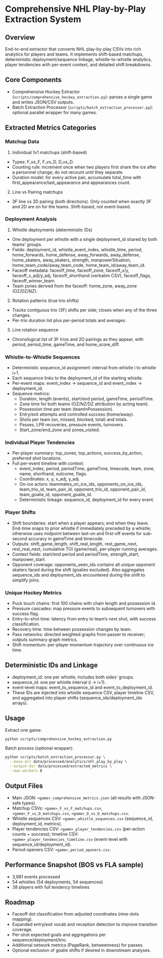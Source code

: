 # Comprehensive NHL Play-by-Play Extraction System

## Overview
End-to-end extractor that converts NHL play-by-play CSVs into rich analytics for players and teams. It implements shift-based matchups, deterministic deployment/sequence linkage, whistle-to-whistle analytics, player tendencies with per-event context, and detailed shift breakdowns.

## Core Components

- Comprehensive Hockey Extractor (`scripts/comprehensive_hockey_extraction.py`): parses a single game and writes JSON/CSV outputs.
- Batch Extraction Processor (`scripts/batch_extraction_processor.py`): optional parallel wrapper for many games.

## Extracted Metrics Categories

### Matchup Data

1) Individual 1v1 matchups (shift-based)
- Types: F_vs_F, F_vs_D, D_vs_D.
- Counting rule: increment once when two players first share the ice after a personnel change; do not recount until they separate.
- Duration model: for every active pair, accumulate total_time with first_appearance/last_appearance and appearances count.

2) Line vs Pairing matchups
- 3F line vs 2D pairing (both directions). Only counted when exactly 3F and 2D are on for the teams. Shift-based, not event-based.

### Deployment Analysis

1) Whistle deployments (deterministic IDs)
- One deployment per whistle with a single deployment_id shared by both teams’ groups.
- Fields: deployment_id, whistle_event_index, whistle_time, period, home_forwards, home_defense, away_forwards, away_defense, home_skaters, away_skaters, strength, manpowerSituation, home_team_code/away_team_code, home_team_id/away_team_id.
- Faceoff metadata: faceoff_time, faceoff_zone, faceoff_x/y, faceoff_x_adj/y_adj, faceoff_shorthand (verbatim CSV), faceoff_flags, faceoff_winner_team.
- Team zones derived from the faceoff: home_zone, away_zone (OZ/DZ/NZ).

2) Rotation patterns (true trio shifts)
- Tracks contiguous trio (3F) shifts per side; closes when any of the three changes.
- Per-trio duration list plus per-period totals and averages.

3) Line rotation sequence
- Chronological list of 3F trios and 2D pairings as they appear, with period, period_time, gameTime, and home_score_diff.

### Whistle-to-Whistle Sequences

- Deterministic sequence_id assignment: interval from whistle i to whistle i+1.
- Each sequence links to the deployment_id of the starting whistle.
- Per-event maps: event_index → sequence_id and event_index → deployment_id.
- Sequence metrics:
  - Duration, length (events), start/end period, gameTime, periodTime.
  - Zone time for both teams (OZ/NZ/DZ attribution by acting team).
  - Possession time per team (teamInPossession).
  - Entry/exit attempts and controlled success (home/away).
  - Shots per team (on, missed, blocked, total) and totals.
  - Passes, LPR recoveries, pressure events, turnovers.
  - Start_zone/end_zone and zones_visited.

### Individual Player Tendencies

- Per-player summary: top_zones, top_actions, success_by_action, preferred shot locations.
- Full per-event timeline with context:
  - event_index, period, periodTime, gameTime, timecode, team, zone, name, shorthand, outcome, flags.
  - Coordinates: x, y, x_adj, y_adj.
  - On-ice actors: teammates_on_ice_ids, opponents_on_ice_ids, team_trio_id, team_pair_id, opponent_trio_id, opponent_pair_id, team_goalie_id, opponent_goalie_id.
  - Deterministic linkage: sequence_id, deployment_id for every event.

### Player Shifts

- Shift boundaries: start when a player appears; end when they leave. End-time snaps to prior whistle if immediately preceded by a whistle; otherwise uses midpoint between last-on and first-off events for sub-second accuracy in gameTime and timecode.
- Outputs: shift_game_length, shift_real_length, rest_game_next, rest_real_next, cumulative TOI (game/real), per-player running averages.
- Context fields: start/end period and periodTime, strength_start, manpower_start.
- Opponent coverage: opponents_seen_ids contains all unique opponent skaters faced during the shift (goalies excluded). Also aggregates sequence_ids and deployment_ids encountered during the shift to simplify joins.

### Unique Hockey Metrics

- Puck touch chains: first 100 chains with chain length and possession id.
- Pressure cascades: map pressure events to subsequent turnovers with success flag.
- Entry-to-shot time: latency from entry to team’s next shot, with success classification.
- Recovery time: time between possession changes by team.
- Pass networks: directed weighted graphs from passer to receiver; outputs summary graph metrics.
- Shift momentum: per-player momentum trajectory over continuous ice time.

## Deterministic IDs and Linkage

- deployment_id: one per whistle; includes both sides’ groups.
- sequence_id: one per whistle interval (i → i+1).
- event-level maps: event_to_sequence_id and event_to_deployment_id.
- These IDs are injected into whistle sequence CSV, player timeline CSV, and aggregated into player shifts (sequence_ids/deployment_ids arrays).

## Usage

Extract one game:
```bash
python scripts/comprehensive_hockey_extraction.py
```

Batch process (optional wrapper):
```bash
python scripts/batch_extraction_processor.py \
  --base-dir data/processed/analytics/nhl_play_by_play \
  --output-dir data/processed/extracted_metrics \
  --max-workers 8
```

## Output Files

- Main JSON: `<game>_comprehensive_metrics.json` (all results with JSON-safe types).
- Matchup CSVs: `<game>_F_vs_F_matchups.csv`, `<game>_F_vs_D_matchups.csv`, `<game>_D_vs_D_matchups.csv`.
- Whistle sequences CSV: `<game>_whistle_sequences.csv` (sequence_id, deployment_id, metrics).
- Player tendencies CSV: `<game>_player_tendencies.csv` (per-action counts + success); timeline CSV: `<game>_player_tendencies_timeline.csv` (event-level with sequence_id/deployment_id).
- Period openers CSV: `<game>_period_openers.csv`.

## Performance Snapshot (BOS vs FLA sample)

- 3,981 events processed
- 54 whistles (54 deployments, 54 sequences)
- 38 players with full tendency timelines

## Roadmap

- Faceoff dot classification from adjusted coordinates (nine-dots mapping).
- Expanded entry/exit vocab and reception detection to improve transition coverage.
- Per-shot expected goals and aggregations per sequence/deployment/trio.
- Additional network metrics (PageRank, betweenness) for passes.
- Optional exclusion of goalie shifts if desired in downstream analyses.
